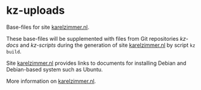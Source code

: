 # kz-uploads

Base-files for site [karelzimmer.nl](https://karelzimmer.nl).

These base-files will be supplemented with files from Git repositories *kz-docs* and *kz-scripts* during the generation of site [karelzimmer.nl](https://karelzimmer.nl) by script `kz build`.

Site [karelzimmer.nl](https://karelzimmer.nl) provides links to documents for installing Debian and Debian-based system such as Ubuntu.

More information on [karelzimmer.nl](https://karelzimmer.nl).
